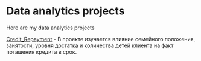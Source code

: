 # Data analytics projects
Here are my  data analytics projects

[Credit_Repayment](Credit_Repayment) - В проекте изучается влияние семейного положения, занятости, уровня достатка и количества детей клиента на факт погашения кредита в срок.
